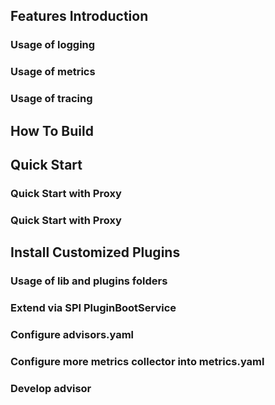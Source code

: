 
##  Features Introduction

### Usage of logging

### Usage of metrics

### Usage of tracing

## How To Build

## Quick Start

### Quick Start with Proxy

### Quick Start with Proxy

## Install Customized Plugins

### Usage of lib and plugins folders

### Extend via SPI PluginBootService

### Configure advisors.yaml

### Configure more metrics collector into metrics.yaml

### Develop advisor

